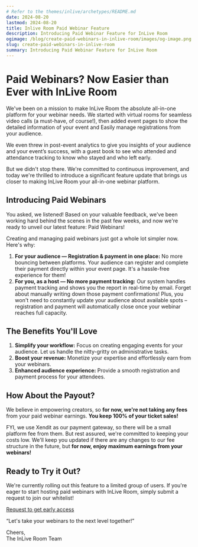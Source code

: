 ```yaml
---
# Refer to the themes/inlive/archetypes/README.md
date: 2024-08-20
lastmod: 2024-08-20
title: Inlive Room Paid Webinar Feature
description: Introducing Paid Webinar Feature for InLive Room
ogimage: /blog/create-paid-webinars-in-inlive-room/images/og-image.png
slug: create-paid-webinars-in-inlive-room
summary: Introducing Paid Webinar Feature for InLive Room
---
```


# Paid Webinars? Now Easier than Ever with InLive Room

We've been on a mission to make InLive Room the absolute all-in-one platform for your webinar needs. We started with virtual rooms for seamless video calls (a must-have, of course\!), then added event pages to show the detailed information of your event and Easily manage registrations from your audience.

We even threw in post-event analytics to give you insights of your audience and your event’s success, with a guest book to see who attended and attendance tracking to know who stayed and who left early.

But we didn't stop there. We're committed to continuous improvement, and today we're thrilled to introduce a significant feature update that brings us closer to making InLive Room your all-in-one webinar platform.

## Introducing Paid Webinars

You asked, we listened\! Based on your valuable feedback, we've been working hard behind the scenes in the past few weeks, and now we're ready to unveil our latest feature: Paid Webinars\!

Creating and managing paid webinars just got a whole lot simpler now. Here's why:

1. **For your audience — Registration & payment in one place:** No more bouncing between platforms. Your audience can register and complete their payment directly within your event page. It's a hassle-free experience for them\!
2. **For you, as a host — No more payment tracking:** Our system handles payment tracking and shows you the report in real-time by email. Forget about manually writing down those payment confirmations\! Plus, you won't need to constantly update your audience about available spots – registration and payment will automatically close once your webinar reaches full capacity.

## The Benefits You'll Love

1. **Simplify your workflow:** Focus on creating engaging events for your audience. Let us handle the nitty-gritty on administrative tasks.
2. **Boost your revenue:** Monetize your expertise and effortlessly earn from your webinars.
3. **Enhanced audience experience:** Provide a smooth registration and payment process for your attendees.

## How About the Payout?

We believe in empowering creators, so **for now, we're not taking any fees** from your paid webinar earnings. **You keep 100% of your ticket sales\!**

FYI, we use Xendit as our payment gateway, so there will be a small platform fee from them. But rest assured, we're committed to keeping your costs low. We'll keep you updated if there are any changes to our fee structure in the future, but **for now, enjoy maximum earnings from your webinars\!**

## Ready to Try it Out?

We're currently rolling out this feature to a limited group of users. If you're eager to start hosting paid webinars with InLive Room, simply submit a request to join our whitelist\!

[Request to get early access](https://forms.gle/kzp76byMs8WcLM8y8)

“Let's take your webinars to the next level together\!”

Cheers,  
The InLive Room Team

